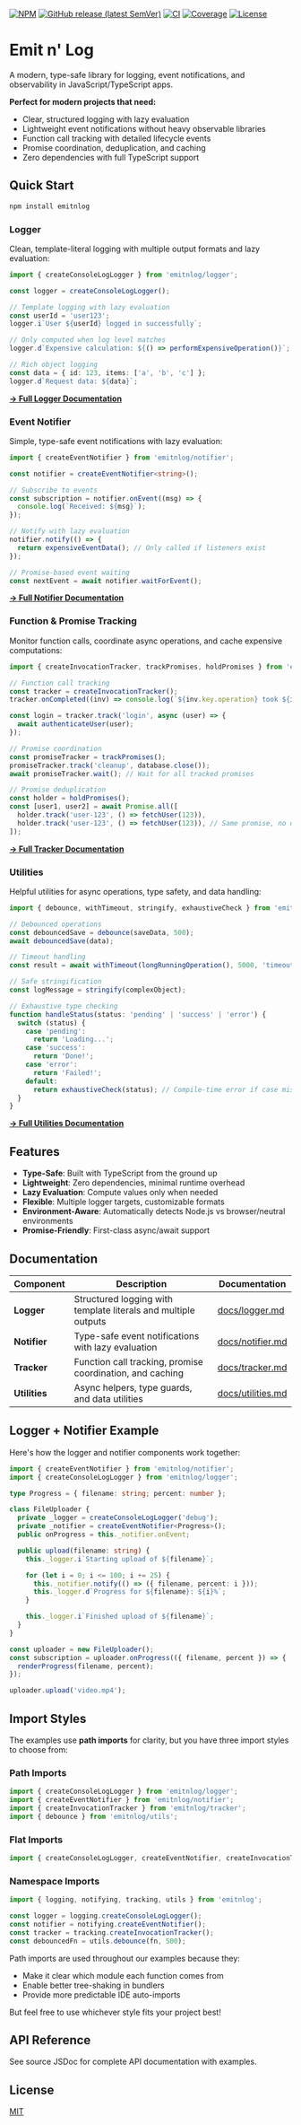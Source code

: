 [![NPM](https://img.shields.io/badge/NPM-%23CB3837.svg?logo=npm&logoColor=white)](https://www.npmjs.com/package/emitnlog)
[![GitHub release (latest SemVer)](https://img.shields.io/github/v/release/m-paternostro/emitnlog)](https://github.com/m-paternostro/emitnlog/releases)
[![CI](https://github.com/m-paternostro/emitnlog/actions/workflows/ci.yaml/badge.svg)](https://github.com/m-paternostro/emitnlog/actions/workflows/ci.yaml)
[![Coverage](https://m-paternostro.github.io/emitnlog/coverage/coverage-badge.svg)](https://m-paternostro.github.io/emitnlog/coverage/)
[![License](https://img.shields.io/badge/License-MIT-blue.svg)](https://github.com/m-paternostro/emitnlog/blob/main/LICENSE)

# Emit n' Log

A modern, type-safe library for logging, event notifications, and observability in JavaScript/TypeScript apps.

**Perfect for modern projects that need:**

- Clear, structured logging with lazy evaluation
- Lightweight event notifications without heavy observable libraries
- Function call tracking with detailed lifecycle events
- Promise coordination, deduplication, and caching
- Zero dependencies with full TypeScript support

## Quick Start

```bash
npm install emitnlog
```

### Logger

Clean, template-literal logging with multiple output formats and lazy evaluation:

```ts
import { createConsoleLogLogger } from 'emitnlog/logger';

const logger = createConsoleLogLogger();

// Template logging with lazy evaluation
const userId = 'user123';
logger.i`User ${userId} logged in successfully`;

// Only computed when log level matches
logger.d`Expensive calculation: ${() => performExpensiveOperation()}`;

// Rich object logging
const data = { id: 123, items: ['a', 'b', 'c'] };
logger.d`Request data: ${data}`;
```

**[→ Full Logger Documentation](docs/logger.md)**

### Event Notifier

Simple, type-safe event notifications with lazy evaluation:

```ts
import { createEventNotifier } from 'emitnlog/notifier';

const notifier = createEventNotifier<string>();

// Subscribe to events
const subscription = notifier.onEvent((msg) => {
  console.log(`Received: ${msg}`);
});

// Notify with lazy evaluation
notifier.notify(() => {
  return expensiveEventData(); // Only called if listeners exist
});

// Promise-based event waiting
const nextEvent = await notifier.waitForEvent();
```

**[→ Full Notifier Documentation](docs/notifier.md)**

### Function & Promise Tracking

Monitor function calls, coordinate async operations, and cache expensive computations:

```ts
import { createInvocationTracker, trackPromises, holdPromises } from 'emitnlog/tracker';

// Function call tracking
const tracker = createInvocationTracker();
tracker.onCompleted((inv) => console.log(`${inv.key.operation} took ${inv.stage.duration}ms`));

const login = tracker.track('login', async (user) => {
  await authenticateUser(user);
});

// Promise coordination
const promiseTracker = trackPromises();
promiseTracker.track('cleanup', database.close());
await promiseTracker.wait(); // Wait for all tracked promises

// Promise deduplication
const holder = holdPromises();
const [user1, user2] = await Promise.all([
  holder.track('user-123', () => fetchUser(123)),
  holder.track('user-123', () => fetchUser(123)), // Same promise, no duplicate fetch
]);
```

**[→ Full Tracker Documentation](docs/tracker.md)**

### Utilities

Helpful utilities for async operations, type safety, and data handling:

```ts
import { debounce, withTimeout, stringify, exhaustiveCheck } from 'emitnlog/utils';

// Debounced operations
const debouncedSave = debounce(saveData, 500);
await debouncedSave(data);

// Timeout handling
const result = await withTimeout(longRunningOperation(), 5000, 'timeout');

// Safe stringification
const logMessage = stringify(complexObject);

// Exhaustive type checking
function handleStatus(status: 'pending' | 'success' | 'error') {
  switch (status) {
    case 'pending':
      return 'Loading...';
    case 'success':
      return 'Done!';
    case 'error':
      return 'Failed!';
    default:
      return exhaustiveCheck(status); // Compile-time error if case missed
  }
}
```

**[→ Full Utilities Documentation](docs/utilities.md)**

## Features

- **Type-Safe**: Built with TypeScript from the ground up
- **Lightweight**: Zero dependencies, minimal runtime overhead
- **Lazy Evaluation**: Compute values only when needed
- **Flexible**: Multiple logger targets, customizable formats
- **Environment-Aware**: Automatically detects Node.js vs browser/neutral environments
- **Promise-Friendly**: First-class async/await support

## Documentation

| Component     | Description                                                    | Documentation                          |
| ------------- | -------------------------------------------------------------- | -------------------------------------- |
| **Logger**    | Structured logging with template literals and multiple outputs | [docs/logger.md](docs/logger.md)       |
| **Notifier**  | Type-safe event notifications with lazy evaluation             | [docs/notifier.md](docs/notifier.md)   |
| **Tracker**   | Function call tracking, promise coordination, and caching      | [docs/tracker.md](docs/tracker.md)     |
| **Utilities** | Async helpers, type guards, and data utilities                 | [docs/utilities.md](docs/utilities.md) |

## Logger + Notifier Example

Here's how the logger and notifier components work together:

```ts
import { createEventNotifier } from 'emitnlog/notifier';
import { createConsoleLogLogger } from 'emitnlog/logger';

type Progress = { filename: string; percent: number };

class FileUploader {
  private _logger = createConsoleLogLogger('debug');
  private _notifier = createEventNotifier<Progress>();
  public onProgress = this._notifier.onEvent;

  public upload(filename: string) {
    this._logger.i`Starting upload of ${filename}`;

    for (let i = 0; i <= 100; i += 25) {
      this._notifier.notify(() => ({ filename, percent: i }));
      this._logger.d`Progress for ${filename}: ${i}%`;
    }

    this._logger.i`Finished upload of ${filename}`;
  }
}

const uploader = new FileUploader();
const subscription = uploader.onProgress(({ filename, percent }) => {
  renderProgress(filename, percent);
});

uploader.upload('video.mp4');
```

## Import Styles

The examples use **path imports** for clarity, but you have three import styles to choose from:

### Path Imports

```ts
import { createConsoleLogLogger } from 'emitnlog/logger';
import { createEventNotifier } from 'emitnlog/notifier';
import { createInvocationTracker } from 'emitnlog/tracker';
import { debounce } from 'emitnlog/utils';
```

### Flat Imports

```ts
import { createConsoleLogLogger, createEventNotifier, createInvocationTracker, debounce } from 'emitnlog';
```

### Namespace Imports

```ts
import { logging, notifying, tracking, utils } from 'emitnlog';

const logger = logging.createConsoleLogLogger();
const notifier = notifying.createEventNotifier();
const tracker = tracking.createInvocationTracker();
const debouncedFn = utils.debounce(fn, 500);
```

Path imports are used throughout our examples because they:

- Make it clear which module each function comes from
- Enable better tree-shaking in bundlers
- Provide more predictable IDE auto-imports

But feel free to use whichever style fits your project best!

## API Reference

See source JSDoc for complete API documentation with examples.

## License

[MIT](LICENSE)
